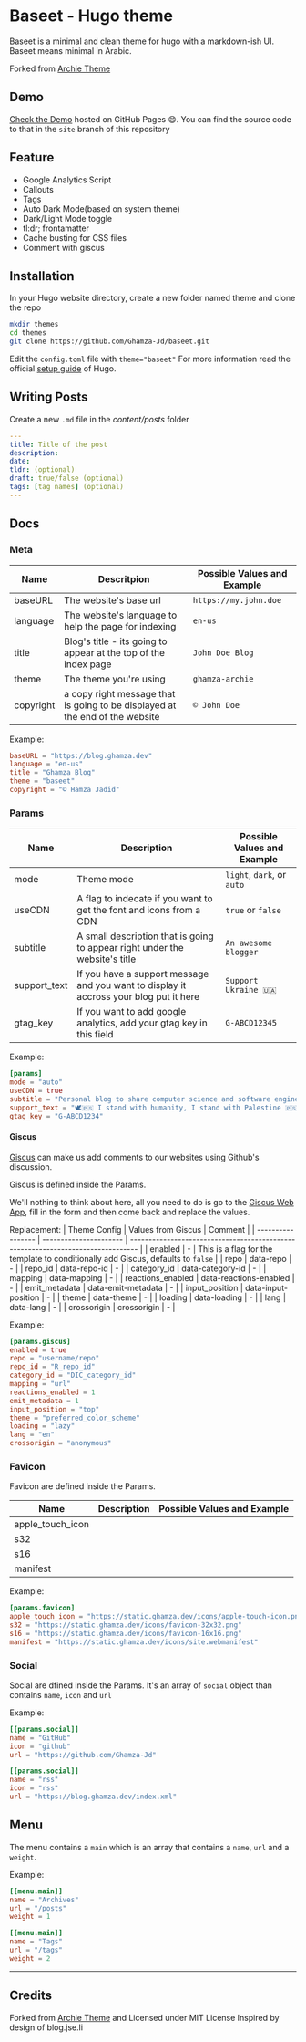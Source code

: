# Baseet - Hugo theme

Baseet is a minimal and clean theme for hugo with a markdown-ish UI.
Baseet means minimal in Arabic.

Forked from [Archie Theme](https://github.com/athul/archie)

## Demo

[Check the Demo](https://blog.ghamza.dev) hosted on GitHub Pages :smile:. You can find the source code to that in the `site` branch of this repository

## Feature

- Google Analytics Script
- Callouts
- Tags
- Auto Dark Mode(based on system theme)
- Dark/Light Mode toggle
- tl:dr; frontamatter
- Cache busting for CSS files
- Comment with giscus

## Installation

In your Hugo website directory, create a new folder named theme and clone the repo

```bash
mkdir themes
cd themes
git clone https://github.com/Ghamza-Jd/baseet.git
```

Edit the `config.toml` file with `theme="baseet"`
For more information read the official [setup guide](https://gohugo.io/overview/installing/) of Hugo.

## Writing Posts

Create a new `.md` file in the _content/posts_ folder

```yml
---
title: Title of the post
description:
date:
tldr: (optional)
draft: true/false (optional)
tags: [tag names] (optional)
---
```

## Docs

### Meta
| Name      | Descritpion                                                                  | Possible Values  and Example |
| --------- | ---------------------------------------------------------------------------- | ---------------------------- |
| baseURL   | The website's base url                                                       | `https://my.john.doe`        |
| language  | The website's language to help the page for indexing                         | `en-us`                      |
| title     | Blog's title - its going to appear at the top of the index page              | `John Doe Blog`              |
| theme     | The theme you're using                                                       | `ghamza-archie`              |
| copyright | a copy right message that is going to be displayed at the end of the website | `© John Doe`                 |

Example:
```toml
baseURL = "https://blog.ghamza.dev"
language = "en-us"
title = "Ghamza Blog"
theme = "baseet"
copyright = "© Hamza Jadid"
```

### Params
| Name         | Description                                                                            | Possible Values and Example |
| ------------ | -------------------------------------------------------------------------------------- | --------------------------- |
| mode         | Theme mode                                                                             | `light`, `dark`, or `auto`  |
| useCDN       | A flag to indecate if you want to get the font and icons from a CDN                    | `true` or `false`           |
| subtitle     | A small description that is going to appear right under the website's title            | `An awesome blogger`        |
| support_text | If you have a support message and you want to display it accross your blog put it here | `Support Ukraine 🇺🇦`         |
| gtag_key     | If you want to add google analytics, add your gtag key in this field                   | `G-ABCD12345`               |

Example:
```toml
[params]
mode = "auto"
useCDN = true
subtitle = "Personal blog to share computer science and software engineering articles."
support_text = "🕊️🇵🇸 I stand with humanity, I stand with Palestine 🇵🇸🕊️"
gtag_key = "G-ABCD1234"
```

#### Giscus
[Giscus](https://giscus.app/) can make us add comments to our websites using Github's discussion.

Giscus is defined inside the Params.

We'll nothing to think about here, all you need to do is go to the [Giscus Web App](https://giscus.app/), fill in the form and then come back and replace the values.

Replacement:
| Theme Config      | Values from Giscus     | Comment                                                                          |
| ----------------- | ---------------------- | -------------------------------------------------------------------------------- |
| enabled           | -                      | This is a flag for the template to conditionally add Giscus, defaults to `false` |
| repo              | data-repo              | -                                                                                |
| repo_id           | data-repo-id           | -                                                                                |
| category_id       | data-category-id       | -                                                                                |
| mapping           | data-mapping           | -                                                                                |
| reactions_enabled | data-reactions-enabled | -                                                                                |
| emit_metadata     | data-emit-metadata     | -                                                                                |
| input_position    | data-input-position    | -                                                                                |
| theme             | data-theme             | -                                                                                |
| loading           | data-loading           | -                                                                                |
| lang              | data-lang              | -                                                                                |
| crossorigin       | crossorigin            | -                                                                                |

Example:
```toml
[params.giscus]
enabled = true
repo = "username/repo"
repo_id = "R_repo_id"
category_id = "DIC_category_id"
mapping = "url"
reactions_enabled = 1
emit_metadata = 1
input_position = "top"
theme = "preferred_color_scheme"
loading = "lazy"
lang = "en"
crossorigin = "anonymous"
```

### Favicon
Favicon are defined inside the Params.

| Name             | Description | Possible Values and Example |
| ---------------- | ----------- | --------------------------- |
| apple_touch_icon |             |                             |
| s32              |             |                             |
| s16              |             |                             |
| manifest         |             |                             |

Example:
```toml
[params.favicon]
apple_touch_icon = "https://static.ghamza.dev/icons/apple-touch-icon.png"
s32 = "https://static.ghamza.dev/icons/favicon-32x32.png"
s16 = "https://static.ghamza.dev/icons/favicon-16x16.png"
manifest = "https://static.ghamza.dev/icons/site.webmanifest"
```

### Social
Social are dfined inside the Params.
It's an array of `social` object than contains `name`, `icon` and `url`

Example:
```toml
[[params.social]]
name = "GitHub"
icon = "github"
url = "https://github.com/Ghamza-Jd"

[[params.social]]
name = "rss"
icon = "rss"
url = "https://blog.ghamza.dev/index.xml"
```
## Menu
The menu contains a `main` which is an array that contains a `name`, `url` and a `weight`.

Example:
```toml
[[menu.main]]
name = "Archives"
url = "/posts"
weight = 1

[[menu.main]]
name = "Tags"
url = "/tags"
weight = 2
```

---

## Credits

Forked from [Archie Theme](https://github.com/athul/archie) and Licensed under MIT License
Inspired by design of blog.jse.li